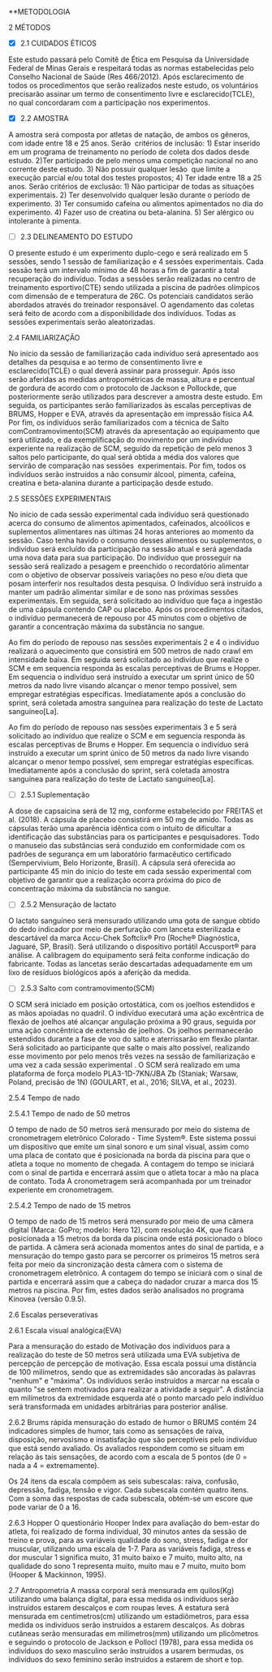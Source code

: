 **METODOLOGIA

2 MÉTODOS

- [x] 2.1 CUIDADOS ÉTICOS

Este estudo passará pelo Comitê de Ética em Pesquisa da Universidade Federal de Minas Gerais e respeitará todas as normas estabelecidas pelo Conselho Nacional de Saúde (Res 466/2012). Após esclarecimento de todos os procedimentos que serão realizados neste estudo, os voluntários precisarão assinar um termo de consentimento livre e esclarecido(TCLE), no qual concordaram com a participação nos experimentos.

- [x] 2.2 AMOSTRA

A amostra será composta por atletas de natação, de ambos os gêneros, com idade entre 18 e 25 anos. Serão  critérios de inclusão: 1) Estar inserido em um programa de treinamento no período de coleta dos dados desde estudo. 2)Ter participado de pelo menos uma competição nacional no ano corrente deste estudo. 3) Não possuir qualquer lesão  que limite a execução parcial e/ou total dos testes propostos; 4) Ter idade entre 18 a 25 anos. Serão critérios de exclusão: 1) Não participar de todas as situações experimentais. 2) Ter desenvolvido qualquer lesão durante o período de experimento. 3) Ter consumido cafeína ou alimentos apimentados no dia do experimento. 4) Fazer uso de creatina ou beta-alanina. 5) Ser alérgico ou intolerante à pimenta. 

- [ ] 2.3 DELINEAMENTO DO ESTUDO

O presente estudo é um experimento duplo-cego e será realizado em 5 sessões, sendo 1 sessão de familiarização e 4 sessões experimentais. Cada sessão terá um intervalo mínimo de 48 horas a fim de garantir a total recuperação do indivíduo. Todas a sessões serão realizadas no centro de treinamento esportivo(CTE) sendo utilizada a piscina de padrões olímpicos com dimensão de e temperatura de 26C. Os potenciais candidatos serão abordados através do treinador responsável. O agendamento das coletas será feito de acordo com a disponibilidade dos indivíduos. Todas as sessões experimentais serão aleatorizadas.


2.4 FAMILIARIZAÇÃO

No início da sessão de familiarização cada indivíduo será apresentado aos detalhes da pesquisa e ao termo de consentimento livre e esclarecido(TCLE) o qual deverá assinar para prosseguir. Após isso serão aferidas as medidas antropométricas de massa, altura e percentual de gordura de acordo com o protocolo de Jackson e Pollockde, que posteriormente serão utilizados para descrever a amostra deste estudo. Em seguida, os participantes serão familiarizados  às escalas perceptivas de BRUMS, Hopper e EVA, através da apresentação em impressão física A4. Por fim, os indivíduos serão familiarizados com a técnica de Salto comContramovimento(SCM) através da apresentação ao equipamento que será utilizado, e da exemplificação do movimento por um indivíduo experiente na realização de SCM, seguido da repetição de pelo menos 3 saltos pelo participante, do qual será obtida a média dos valores que servirão de comparação nas sessões  experimentais. Por fim, todos os  indivíduos serão instruídos a não consumir álcool, pimenta, cafeína, creatina e beta-alanina durante a participação desde estudo.



2.5 SESSÕES EXPERIMENTAIS

No início de cada sessão experimental cada indivíduo será questionado acerca do consumo de alimentos apimentados, cafeinados, alcoólicos e suplementos alimentares nas últimas 24 horas anteriores ao momento da sessão. Caso tenha havido o consumo desses alimentos ou suplementos, o indivíduo será excluído da participação na sessão atual e será agendada uma nova data para sua participação. Do indivíduo que prosseguir na sessão será realizado a pesagem e preenchido o recordatório alimentar com o objetivo de observar possíveis variações  no peso e/ou dieta que posam interferir nos resultados desta pesquisa. O Indivíduo será instruído a manter um padrão alimentar similar e de sono nas próximas sessões experimentais. Em seguida, será solicitado ao indivíduo que faça a ingestão de uma cápsula contendo CAP ou placebo. Após os procedimentos citados, o indivíduo permanecerá de repouso por 45 minutos com o objetivo de garantir a concentração máxima da substância no sangue. 

Ao fim do período de repouso nas sessões experimentais 2 e 4 o indivíduo realizará o aquecimento que consistirá em 500 metros de nado crawl em intensidade baixa. Em seguida será solicitado ao indivíduo que realize o SCM e em sequencia responda às escalas perceptivas de Brums e Hopper. Em sequencia o indivíduo será instruído a executar um sprint único de 50 metros da nado livre visando alcançar o menor tempo possível, sem empregar estratégias específicas. Imediatamente após a conclusão do sprint, será coletada amostra sanguínea para realização do teste de Lactato sanguíneo[La]. 

Ao fim do período de repouso nas sessões experimentais 3 e 5 será solicitado ao indivíduo que realize o SCM e em seguencia responda às escalas perceptivas de Brums e Hopper. Em sequencia o indivíduo será instruído a executar um sprint único de 50 metros da nado livre visando alcançar o menor tempo possível, sem empregar estratégias específicas. Imediatamente após a conclusão do sprint, será coletada amostra sanguínea para realização do teste de Lactato sanguíneo[La]. 
  

- [ ] 2.5.1 Suplementação

A dose de capsaicina será de 12 mg, conforme estabelecido por FREITAS et al. (2018). A cápsula de placebo consistirá em 50 mg de amido. Todas as cápsulas terão uma aparência idêntica com o intuito de dificultar a identificação das substâncias para os participantes e pesquisadores. Todo o manuseio das substâncias será conduzido em conformidade com os padrões de segurança em um laboratório farmacêutico certificado (Sempervivium, Belo Horizonte, Brasil). A cápsula será oferecida ao participante 45 min do inicio do teste em cada sessão experimental com objetivo de garantir que a realização ocorra próxima do pico de concentração máxima da substância no sangue. 

  

- [ ] 2.5.2 Mensuração de lactato

O lactato sanguíneo será mensurado utilizando uma gota de sangue obtido do dedo indicador por meio de perfuração com lanceta esterilizada e descartável da marca Accu-Chek Softclix® Pro (Roche® Diagnóstica, Jaguaré, SP, Brasil). Será utilizando o dispositivo portátil Accusport® para análise. A calibragem do equipamento será feita conforme indicação do fabricante. Todas as lancetas serão descartadas adequadamente em um lixo de resíduos biológicos após a aferição da medida.

  

- [ ] 2.5.3 Salto com contramovimento(SCM)

O SCM será iniciado em posição ortostática, com os joelhos estendidos e as mãos apoiadas no quadril. O indivíduo executará uma ação excêntrica de flexão de joelhos até alcançar angulação próxima a 90 graus, seguida por uma ação concêntrica de extensão de joelhos. Os joelhos permanecerão estendidos durante a fase de voo do salto e aterrissarão em flexão plantar. Será solicitado ao participante que salte o mais alto possível, realizando esse movimento por pelo menos três vezes na sessão de familiarização e uma vez a cada sessão experimental . O SCM será realizado em uma plataforma de força modelo PLA3-1D-7KN/JBA Zb (Staniak; Warsaw, Poland, precisão de 1N) (GOULART, et al., 2016; SILVA, et al., 2023).

2.5.4 Tempo de nado

2.5.4.1 Tempo de nado de 50 metros

O tempo de nado de 50 metros será mensurado por meio do sistema de cronometragem eletrônico Colorado - Time System®. Este sistema possui um dispositivo que emite um sinal sonoro e um sinal visual, assim como uma placa de contato que é posicionada na borda da piscina para que o atleta a toque no momento de chegada. A contagem do tempo se iniciará com o sinal de partida e encerrará assim que o atleta tocar a mão na placa de contato. Toda A cronometragem será acompanhada por um treinador experiente em cronometragem.

2.5.4.2 Tempo de nado de 15 metros

O tempo de nado de 15 metros será mensurado por meio de uma câmera digital (Marca: GoPro; modelo: Hero 12), com resolução 4K, que ficará posicionada a 15 metros da borda da piscina onde está posicionado o bloco de partida. A câmera será acionada momentos antes do sinal de partida, e a mensuração do tempo gasto para se percorrer os primeiros 15 metros será feita por meio da sincronização desta câmera com o sistema de cronometragem eletrônico. A contagem do tempo se iniciará com o sinal de partida e encerrará assim que a cabeça do nadador cruzar a marca dos 15 metros na piscina. Por fim, estes dados serão analisados no programa Kinovea (versão 0.9.5).

2.6 Escalas perseverativas

2.6.1 Escala visual analógica(EVA)

Para a mensuração do estado de Motivação dos indivíduos para a realização do teste de 50 metros será utilizada uma EVA subjetiva de percepção de percepção de motivação. Essa escala possui uma distância de 100 milímetros, sendo que as extremidades são ancoradas às palavras "nenhum" e "máxima". Os indivíduos serão instruídos a marcar na escala o quanto "se sentem motivados para realizar a atividade a seguir". A distância em milímetros da extremidade esquerda até o ponto marcado pelo indivíduo será transformada em unidades arbitrárias para posterior análise.

2.6.2 Brums
rápida mensuração do estado de humor 
o BRUMS contém 24 indicadores simples de humor, tais como as sensações de raiva, disposição, nervosismo e insatisfação que são perceptíveis pelo indivíduo que está sendo avaliado. Os avaliados respondem como se situam em relação às tais sensações, de acordo com a escala de 5 pontos (de 0 = nada a 4 = extremamente). 

Os 24 itens da escala compõem as seis subescalas: raiva, confusão, depressão, fadiga, tensão e vigor. Cada subescala contém quatro itens. Com a soma das respostas de cada subescala, obtém-se um escore que pode variar de 0 a 16.

2.6.3 Hopper
O questionário Hooper Index para avaliação do bem-estar do atleta, foi realizado de forma individual, 30 minutos antes da sessão de treino e prova, para as variáveis qualidade do sono, stress, fadiga e dor muscular, utilizando uma escala de 1-7. Para as variáveis fadiga, stress e dor muscular 1 significa muito, 31 muito baixo e 7 muito, muito alto, na qualidade do sono 1 representa muito, muito mau e 7 muito, muito bom (Hooper & Mackinnon, 1995).

2.7 Antropometria
A massa corporal será mensurada em quilos(Kg) utilizando uma balança digital, para essa medida os indivíduos serão instruídos estarem descalços e com roupas leves. A estatura será mensurada em centímetros(cm) utilizando um estadiômetros, para essa medida os indivíduos serão instruídos a estarem descalços. As dobras cutâneas serão mensuradas em milímetros(mm) utilizando um plicômetros e seguindo o protocolo de Jackson e Pollocl (1978), para essa medida os indivíduos do sexo masculino serão instruídos a usarem bermudas, os indivíduos do sexo feminino serão instruidos  a estarem de short e top. 